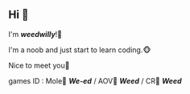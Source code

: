 ## Hi 👋
I'm *<b>weedwilly</b>*!🍁 

I'm a noob and just start to learn coding.🐵 

Nice to meet you👋 

games ID : Mole🐹 *<b>We-ed</b>* / AOV📱 *<b><a>Weed</a></b>* / CR🫅 *<b>Weed</b>* 


